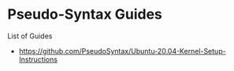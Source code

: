 # Pseudo-Syntax Guides
List of Guides
- https://github.com/PseudoSyntax/Ubuntu-20.04-Kernel-Setup-Instructions
